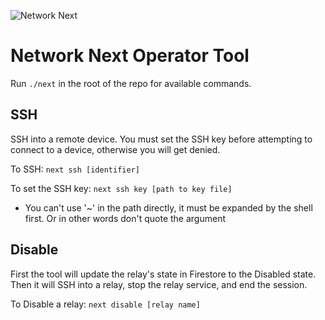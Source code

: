 ![Network Next](https://static.wixstatic.com/media/799fd4_0512b6edaeea4017a35613b4c0e9fc0b~mv2.jpg/v1/fill/w_1200,h_140,al_c,q_80,usm_0.66_1.00_0.01/networknext_logo_colour_black_RGB_tightc.jpg)

# Network Next Operator Tool

Run `./next` in the root of the repo for available commands.

## SSH

SSH into a remote device. You must set the SSH key before attempting to connect to a device, otherwise you will get denied.

To SSH: `next ssh [identifier]`

To set the SSH key: `next ssh key [path to key file]`
- You can't use '~' in the path directly, it must be expanded by the shell first. Or in other words don't quote the argument

## Disable

First the tool will update the relay's state in Firestore to the Disabled state. Then it will SSH into a relay, stop the relay service, and end the session.

To Disable a relay: `next disable [relay name]`
